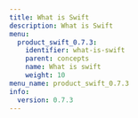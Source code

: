 ```yaml
---
title: What is Swift
description: What is Swift
menu:
  product_swift_0.7.3:
    identifier: what-is-swift
    parent: concepts
    name: What is swift
    weight: 10
menu_name: product_swift_0.7.3
info:
  version: 0.7.3
---
```


